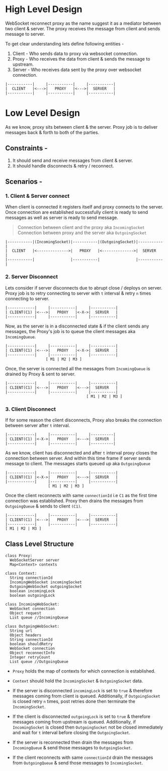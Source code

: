 # High Level Design

WebSocket reconnect proxy as the name suggest it as a mediator between two client & server. The proxy receives the message from client and sends message to server.

To get clear understanding lets define following entities -

1. Client - Who sends data to proxy via websocket connection.
2. Proxy - Who receives the data from client & sends the message to upstream.
3. Server - Who receives data sent by the proxy over websocket connection.

```
|-----------|     |-----------|     |-----------|
|  CLIENT   |<--->|   PROXY   |<--->|  SERVER   |
|-----------|     |-----------|     |-----------|
```

# Low Level Design

As we know, proxy sits between client & the server. Proxy job is to deliver messages back & forth to both of the parties.

## Constraints -

1. It should send and receive messages from client & server.
2. It should handle disconnects & retry / reconnect.

## Scenarios -

### 1. Client & Server connect

When client is connected it registers itself and proxy connects to the server. Once connection are established successfully client is ready to send messages as well as server is ready to send message.

> Connection between client and the proxy aka `IncomingSocket`<br>
> Connection between proxy and the server aka `OutgoingSocket`

```
|-----------|(IncomingSocket)|-----------|(OutgoingSocket)|-----------|
|  CLIENT   |<-------------->|   PROXY   |<-------------->|  SERVER   |
|-----------|                |-----------|                |-----------|
```

### 2. Server Disconnect

Lets consider if server disconnects due to abrupt close / deploys on server. Proxy job is to retry connecting to server with `t` interval & retry `n` times connecting to server.

```
|------------|     |-----------|     |-----------|
| CLIENT(C1) |<--->|   PROXY   |<-X->|  SERVER   |
|------------|     |-----------|     |-----------|
```

Now, as the server is in a disconnected state & if the client sends any messages, the Proxy's job is to queue the client messages aka `IncomingQueue`.

```
|------------|     |-----------|     |-----------|
| CLIENT(C1) |<--->|   PROXY   |<-X->|  SERVER   |
|------------|     |-----------|     |-----------|
                  [ M1 | M2 | M3 ]
```

Once, the server is connected all the messages from `IncomingQueue` is drained by Proxy & sent to server.

```
|------------|     |-----------|     |-----------|
| CLIENT(C1) |<--->|   PROXY   |<--->|  SERVER   |
|------------|     |-----------|     |-----------|
                                    [ M1 | M2 | M3 ]
```

### 3. Client Disconnect

If for some reason the client disconnects, Proxy also breaks the connection between server after `t` interval.

```
|------------|     |-----------|     |----------|
| CLIENT(C1) |<-X->|   PROXY   |<--->|  SERVER  |
|------------|     |-----------|     |----------|
```

As we know, client has disconnected and after `t` interval proxy closes the connection between server. And within this time frame if server sends message to client. The messages starts queued up aka `OutgoingQueue`

```
|------------|     |-----------|     |-----------|
| CLIENT(C1) |<-X->|   PROXY   |<--->|  SERVER   |
|------------|     |-----------|     |-----------|
                   [ M1 | M2 | M3 ]
```

Once the client reconnects with same `connectionId` i.e `C1` as the first time connection was established. Proxy then drains the messages from `OutgoingQueue` & sends to client `(C1)`.

```
|------------|     |-----------|     |-----------|
| CLIENT(C1) |<--->|   PROXY   |<--->|  SERVER   |
|------------|     |-----------|     |-----------|
[ M1 | M2 | M3 ]
```

## Class Level Structure

```
class Proxy:
  WebSocketServer server
  Map<Context> contexts

class Context:
  String connectionId
  IncomingWebSocket incomingSocket
  OutgoingWebSocket outgoingSocket
  boolean incomingLock
  boolean outgoingLock

class IncomingWebSocket:
  WebSocket connection
  Object request
  List queue //IncomingQueue

class OutgoingWebSocket:
  String url
  Object headers
  String connectionId
  boolean shouldRetry
  WebSocket connection
  Object reconnectInfo
  Integer retryCount
  List queue //OutgoingQueue
```

- `Proxy` holds the map of contexts for which connection is established.
- `Context` should hold the `IncomingSocket` & `OutgoingSocket` data.
- If the server is disconnected `incomingLock` is set to `true` & therefore messages coming from client is queued. Additionally, if `OutgoingSocket` is closed retry `n` times, post retries done then terminate the `IncomingSocket`.
- If the client is disconnected `outgoingLock` is set to `true` & therefore messages coming from upstream is queued. Additionally, if `IncomingSocket` is closed then `OutgoingSocket` not be closed immediately and wait for `t` interval before closing the `OutgoingSocket`.

- If the server is reconnected then drain the messages from `IncomingQueue` & send those messages to `OutgoingSocket`.

- If the client reconnects with same `connectionId` drain the messages from `OutgoingQueue` & send those messages to `IncomingSocket`.
